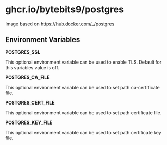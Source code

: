 # ghcr.io/bytebits9/postgres

Image based on https://hub.docker.com/_/postgres

## Environment Variables

**POSTGRES_SSL**

This optional environment variable can be used to enable TLS. Default for this variables value is off.

**POSTGRES_CA_FILE**

This optional environment variable can be used to set path ca-certificate file.

**POSTGRES_CERT_FILE**

This optional environment variable can be used to set path certificate file.

**POSTGRES_KEY_FILE**

This optional environment variable can be used to set path certificate key file.